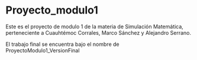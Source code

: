 # Proyecto_modulo1
Este es el proyecto de modulo 1 de la materia de Simulación Matemática, perteneciente a Cuauhtémoc Corrales, Marco Sánchez y Alejandro Serrano.

El trabajo final se encuentra bajo el nombre de ProyectoModulo1_VersionFinal
